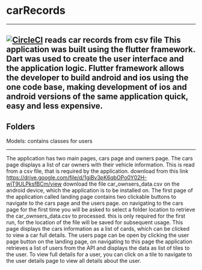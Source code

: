# carRecords
--------------
[![CircleCI](https://circleci.com/gh/circleci/circleci-docs/tree/teesloane-patch-5.svg?style=svg)](https://circleci.com/gh/circleci/circleci-docs/tree/teesloane-patch-5)
reads car records from csv file
This application was built using the flutter framework. Dart was used to create the user interface and the application logic.
Flutter framework allows the developer to build android and ios using the one code base, making development of ios and android
versions of the same application quick, easy and less expensive.
----------------------------------------------------------------------
Folders
-------
Models: contains classes for users

----------------------------------------------------------------------
The application has two main pages, cars page and owners page.
The cars page displays a list of car owners with their vehicle information. This is read from a csv file, that is required
by the application. download from this link https://drive.google.com/file/d/1giBv3pK6qbOPo0Y02H-wjT9ULPksfBCm/view
download the file car_ownsers_data.csv on the android device, which the application is to be installed on.
The first page of the application called landing page contains two clickable buttons to navigate to the cars page and the
users page. on navigating to the cars page for the first time you will be asked to select a folder location to retrieve
the car_ownsers_data.csv to processed. this is only required for the first run, for the location of the file will be saved
for subsequent usage. This page displays the cars information as a list of cards, which can be clicked to view a car full
details. The users page can be open by clicking the user page button on the landing page, on navigating to this page the 
application retrieves a list of users from the API and displays the data as list of tiles to the user. To view full details
for a user, you can click on a tile to navigate to the user details page to view all details about the user.

